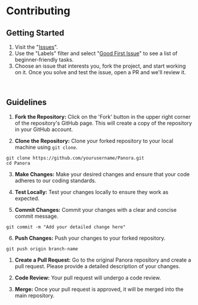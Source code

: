 # Contributing

## Getting Started

1. Visit the "[Issues](https://github.com/panoratech/Panora/issues)".
2. Use the "Labels" filter and select "[Good First Issue](https://github.com/panoratech/Panora/labels/good%20first%20issue)" to see a list of beginner-friendly tasks.
3. Choose an issue that interests you, fork the project, and start working on it. Once you solve and test the issue, open a PR and we'll review it.

<br>

## Guidelines

1. **Fork the Repository:** Click on the 'Fork' button in the upper right corner of the repository's GitHub page. This will create a copy of the repository in your GitHub account.

2. **Clone the Repository:** Clone your forked repository to your local machine using `git clone`.

```shell
git clone https://github.com/yourusername/Panora.git
cd Panora
```

3. **Make Changes:** Make your desired changes and ensure that your code adheres to our coding standards.

4. **Test Locally:** Test your changes locally to ensure they work as expected.

5. **Commit Changes:** Commit your changes with a clear and concise commit message.

```shell
git commit -m "Add your detailed change here"
```

6. **Push Changes:** Push your changes to your forked repository.

```shell
git push origin branch-name
```

1. **Create a Pull Request:** Go to the original Panora repository and create a pull request. Please provide a detailed description of your changes.

2. **Code Review:** Your pull request will undergo a code review.

9. **Merge:** Once your pull request is approved, it will be merged into the main repository.

<br>

